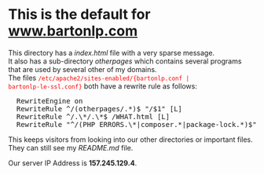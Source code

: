 <style>
code { color: red }
</style>
# This is the default for __www.bartonlp.com__

This directory has a *index.html* file with a very sparse message.  
It also has a sub-directory *otherpages* which contains several programs that are used by several other of my domains.  
The files <code>/etc/apache2/sites-enabled/{bartonlp.conf | bartonlp-le-ssl.conf}</code>
both have a rewrite rule as follows:
<pre>
  RewriteEngine on
  RewriteRule ^/(otherpages/.*)$ "/$1" [L]
  RewriteRule ^/.\*/.\*$ /WHAT.html [L]
  RewriteRule "^/(PHP_ERRORS.\*|composer.*|package-lock.*)$"  "/WHAT.html" [L]
</pre>
This keeps visitors from looking into our other directories or important files. They can still see my _README.md_ file.

Our server IP Address is __157.245.129.4__. 
